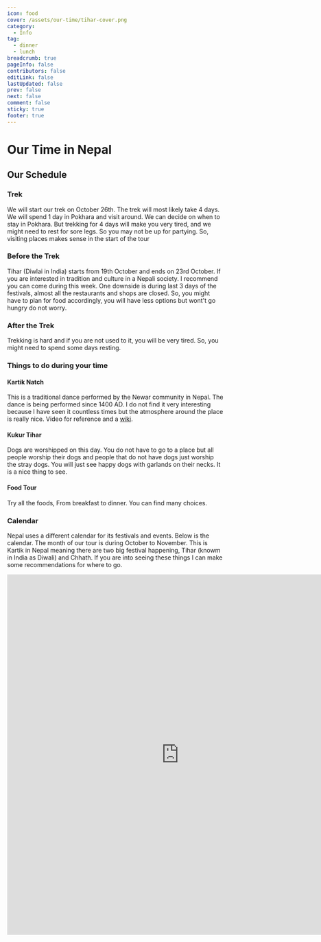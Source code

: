 ```yaml
---
icon: food
cover: /assets/our-time/tihar-cover.png
category:
  - Info
tag:
  - dinner
  - lunch
breadcrumb: true
pageInfo: false
contributors: false
editLink: false
lastUpdated: false
prev: false
next: false
comment: false
sticky: true
footer: true
---
```


# Our Time in Nepal

## Our Schedule

### Trek
We will start our trek on October 26th. The trek will most likely take 4 days. We will spend 1 day in Pokhara and visit around. We can decide on when to stay in Pokhara. But trekking for 4 days will make you very tired, and we might need to rest for sore legs. So you may not be up for partying. So, visiting places makes sense in the start of the tour

### Before the Trek

Tihar (Diwlai in India) starts from 19th October and ends on 23rd October. If you are interested in tradition and culture in a Nepali society. I recommend you can come during this week. One downside is during last 3 days of the festivals, almost all the restaurants and shops are closed. So, you might have to plan for food accordingly, you will have less options but wont't go hungry do not worry.

### After the Trek

Trekking is hard and if you are not used to it, you will be very tired. So, you might need to spend some days resting.

### Things to do during your time

#### Kartik Natch

This is a traditional dance performed by the Newar community in Nepal. The dance is being performed since 1400 AD. I do not find it very interesting because I have seen it countless times but the atmosphere around the place is really nice. Video for reference and a [wiki](https://en.wikipedia.org/wiki/Kartik_Naach).

<VidStack
src="youtube/lvimj56NuLY"
title="Kartik Naach"
/>

#### Kukur Tihar

Dogs are worshipped on this day. You do not have to go to a place but all people worship their dogs and people that do not have dogs just worship the stray dogs. You will just see happy dogs with garlands on their necks. It is a nice thing to see.

<VidStack
src="youtube/drCzCq1-hrM"
title="Kukur Puja"
/>

#### Food Tour

Try all the foods, From breakfast to dinner. You can find many choices.

<VidStack
src="youtube/OV8ODVgaQW"
title="Nepali Food"
/>

### Calendar

Nepal uses a different calendar for its festivals and events. Below is the calendar. The month of our tour is during October to November. This is Kartik in Nepal meaning there are two big festival happening, Tihar (knowm in India as Diwali) and Chhath. If you are into seeing these things I can make some recommendations for where to go.

<iframe src="https://www.hamropatro.com/widgets/calender-full.php" frameborder="0" scrolling="no" marginwidth="0" marginheight="0" style="border:none; overflow:hidden; width:800px; height:840px;" allowtransparency="true"></iframe>



